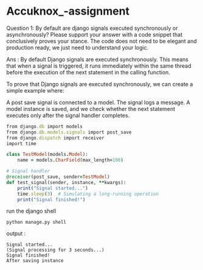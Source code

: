 # Accuknox_-assignment


Question 1: By default are django signals executed synchronously or asynchronously? Please support your answer with a code snippet that conclusively proves your stance. The code does not need to be elegant and production ready, we just need to understand your logic.

Ans : By default Django signals are executed synchronously. This means that when a signal is triggered, it runs immediately within the same thread before the execution of the next statement in the calling function.

To prove that Django signals are executed synchronously, we can create a simple example where:

A post save signal is connected to a model.
The signal logs a message.
A model instance is saved, and we check whether the next statement executes only after the signal handler completes.
```ruby
from django.db import models
from django.db.models.signals import post_save
from django.dispatch import receiver
import time

class TestModel(models.Model):
    name = models.CharField(max_length=100)

# Signal handler
@receiver(post_save, sender=TestModel)
def test_signal(sender, instance, **kwargs):
    print("Signal started...")
    time.sleep(3)  # Simulating a long-running operation
    print("Signal finished!")
```
run the django shell
```
python manage.py shell
```
output :
```Before saving instance
Signal started...
(Signal processing for 3 seconds...)
Signal finished!
After saving instance
```
